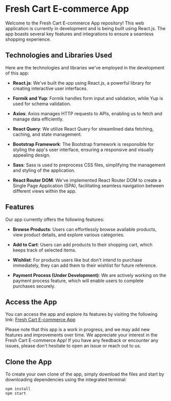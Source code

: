 # Fresh Cart E-commerce App

Welcome to the Fresh Cart E-commerce App repository! This web application is currently in development and is being built using React.js. The app boasts several key features and integrations to ensure a seamless shopping experience.

## Technologies and Libraries Used

Here are the technologies and libraries we've employed in the development of this app:

- **React.js**: We've built the app using React.js, a powerful library for creating interactive user interfaces.

- **Formik and Yup**: Formik handles form input and validation, while Yup is used for schema validation.

- **Axios**: Axios manages HTTP requests to APIs, enabling us to fetch and manage data efficiently.

- **React Query**: We utilize React Query for streamlined data fetching, caching, and state management.

- **Bootstrap Framework**: The Bootstrap framework is responsible for styling the app's user interface, ensuring a responsive and visually appealing design.

- **Sass**: Sass is used to preprocess CSS files, simplifying the management and styling of the application.

- **React Router DOM**: We've implemented React Router DOM to create a Single Page Application (SPA), facilitating seamless navigation between different views within the app.

## Features

Our app currently offers the following features:

- **Browse Products**: Users can effortlessly browse available products, view product details, and explore various categories.

- **Add to Cart**: Users can add products to their shopping cart, which keeps track of selected items.

- **Wishlist**: For products users like but don't intend to purchase immediately, they can add them to their wishlist for future reference.

- **Payment Process (Under Development)**: We are actively working on the payment process feature, which will enable users to complete purchases securely.

## Access the App

You can access the app and explore its features by visiting the following link: [Fresh Cart E-commerce App](https://fresh-cart-ecommerce-app.vercel.app/)

Please note that this app is a work in progress, and we may add new features and improvements over time. We appreciate your interest in the Fresh Cart E-commerce App! If you have any feedback or encounter any issues, please don't hesitate to open an issue or reach out to us.

## Clone the App

To create your own clone of the app, simply download the files and start by downloading dependencies using the integrated terminal:

```shell
npm install
npm start
